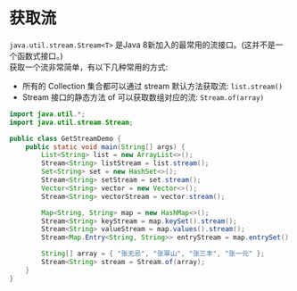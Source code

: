 # 获取流

`java.util.stream.Stream<T>` 是Java 8新加入的最常用的流接口。(这并不是一个函数式接口。)  
获取一个流非常简单，有以下几种常用的方式:  
- 所有的 Collection 集合都可以通过 stream 默认方法获取流: `list.stream()`
- Stream 接口的静态方法 of 可以获取数组对应的流: `Stream.of(array)`

```java
import java.util.*;
import java.util.stream.Stream;

public class GetStreamDemo {
    public static void main(String[] args) {
        List<String> list = new ArrayList<>();
        Stream<String> listStream = list.stream();
        Set<String> set = new HashSet<>();
        Stream<String> setStream = set.stream();
        Vector<String> vector = new Vector<>();
        Stream<String> vectorStream = vector.stream();

        Map<String, String> map = new HashMap<>();
        Stream<String> keyStream = map.keySet().stream();
        Stream<String> valueStream = map.values().stream();
        Stream<Map.Entry<String, String>> entryStream = map.entrySet().stream();

        String[] array = { "张无忌", "张翠山", "张三丰", "张一元" };
        Stream<String> stream = Stream.of(array);
    }
}
```
